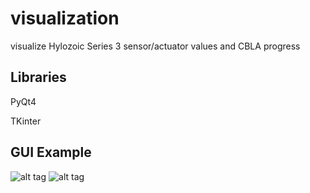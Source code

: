 # visualization
visualize Hylozoic Series 3 sensor/actuator values and CBLA progress

## Libraries
PyQt4

TKinter

## GUI Example
![alt tag](https://github.com/Mia-zhao/visualization/blob/master/img_act_sens.PNG)
![alt tag](https://github.com/Mia-zhao/visualization/blob/master/img_visual_tool.PNG)

